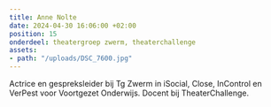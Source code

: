 ```yaml
---
title: Anne Nolte
date: 2024-04-30 16:06:00 +02:00
position: 15
onderdeel: theatergroep zwerm, theaterchallenge
assets:
- path: "/uploads/DSC_7600.jpg"
---
```


Actrice en gespreksleider bij Tg Zwerm in iSocial, Close, InControl en VerPest voor Voortgezet Onderwijs.
Docent bij TheaterChallenge.
